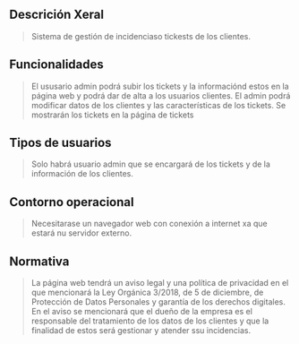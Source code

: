 

## Descrición Xeral

>Sistema de gestión de incidenciaso tickests de los clientes.

## Funcionalidades

>El ususario admin podrá subir los tickets y la informaciónd estos en la página web y podrá dar de alta a los usuarios clientes.
>El admin podrá modificar datos de los clientes y las características de los tickets.
>Se mostrarán los tickets en la página de tickets
>


## Tipos de usuarios

>Solo habrá usuario admin que se encargará de los tickets y de la información de los clientes.
>


## Contorno operacional

>Necesitarase un navegador web con conexión a internet xa que estará nu servidor externo.

## Normativa

>La página web tendrá un aviso legal y una política de privacidad en el que mencionará la Ley Orgánica 3/2018, de 5 de diciembre, de Protección de Datos Personales y garantía de los derechos digitales.
>En el aviso se mencionará que el dueño de la empresa es el responsable del tratamiento de los datos de los clientes y que la finalidad de estos será gestionar y atender ssu incidencias.
>

